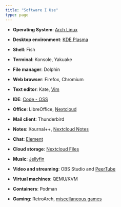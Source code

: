 ```yaml
---
title: "Software I Use"
type: page
---
```



- **Operating System**: [Arch Linux](/posts/i-btw-use-arch)

- **Desktop environment**: [KDE Plasma](https://www.dedoimedo.com/computers/plasma-desktop-awesome.html)

- **Shell**: Fish

- **Terminal**: Konsole, Yakuake

- **File manager**: Dolphin

- **Web browser**: Firefox, Chromium

- **Text editor**: Kate, [Vim](https://git.exozy.me/Ta180m/dotfiles/src/branch/main/.vimrc)

- **IDE**: [Code - OSS](https://stackoverflow.com/questions/53867739/differences-between-code-oss-and-visual-studio-code)

- **Office**: LibreOffice, [Nextcloud](https://cloud.exozy.me)

- **Mail client**: Thunderbird

- **Notes**: Xournal++, [Nextcloud Notes](https://cloud.exozy.me/apps/notes/)

- **Chat**: [Element](https://cloud.exozy.me/apps/riotchat/)

- **Cloud storage**: [Nextcloud Files](https://cloud.exozy.me/apps/files/)

- **Music**: [Jellyfin](https://media.exozy.me/)

- **Video and streaming**: OBS Studio and [PeerTube](https://tube.exozy.me/)

- **Virtual machines**: QEMU/KVM

- **Containers**: Podman

- **Gaming**: RetroArch, [miscellaneous games](../games)
